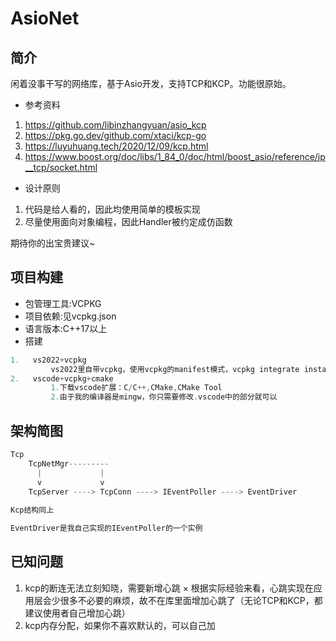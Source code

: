 # AsioNet

## 简介

闲着没事干写的网络库，基于Asio开发，支持TCP和KCP。功能很原始。

- 参考资料

1. https://github.com/libinzhangyuan/asio_kcp
2. https://pkg.go.dev/github.com/xtaci/kcp-go
3. https://luyuhuang.tech/2020/12/09/kcp.html
4. https://www.boost.org/doc/libs/1_84_0/doc/html/boost_asio/reference/ip__tcp/socket.html

- 设计原则

1. 代码是给人看的，因此均使用简单的模板实现
2. 尽量使用面向对象编程，因此Handler被约定成仿函数

期待你的出宝贵建议~

## 项目构建

- 包管理工具:VCPKG
- 项目依赖:见vcpkg.json
- 语言版本:C++17以上
- 搭建

```c++
1.   vs2022+vcpkg
         vs2022里自带vcpkg，使用vcpkg的manifest模式，vcpkg integrate install 集成到项目，然后编译运行即可
2.   vscode+vcpkg+cmake
         1.下载vscode扩展：C/C++,CMake,CMake Tool
         2.由于我的编译器是mingw，你只需要修改.vscode中的部分就可以
```

## 架构简图

```c++
Tcp
    TcpNetMgr---------
      | 			|
      v 			v
    TcpServer ----> TcpConn	----> IEventPoller ----> EventDriver
  
Kcp结构同上

EventDriver是我自己实现的IEventPoller的一个实例
```

## 已知问题

1. kcp的断连无法立刻知晓，需要新增心跳 × 根据实际经验来看，心跳实现在应用层会少很多不必要的麻烦，故不在库里面增加心跳了（无论TCP和KCP，都建议使用者自己增加心跳）
2. kcp内存分配，如果你不喜欢默认的，可以自己加
